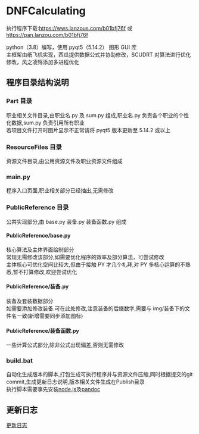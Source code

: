 # DNFCalculating

执行程序下载:https://wws.lanzous.com/b01bfj76f 或 https://pan.lanzou.com/b01bfj76f

python（3.8）编写，使用 pyqt5（5.14.2） 图形 GUI 库<br>
主框架由纸飞机实现，西瓜提供数据公式并协助修改，SCUDRT 对算法进行优化修改，风之凌殇添加多进程优化<br>

## 程序目录结构说明

### Part 目录

职业相关文件目录,由职业名.py 及 sum.py 组成,职业名.py 负责各个职业的个性化数据,sum.py 负责引用所有职业<br>
若项目文件打开时图片显示不正常请将 pyqt5 版本更新至 5.14.2 或以上<br>

### ResourceFiles 目录

资源文件目录,由公用资源文件及职业资源文件组成<br>

### main.py

程序入口页面,职业相关部分已经抽出,无需修改<br>

### PublicReference 目录

公共实现部分,由 base.py 装备.py 装备函数.py 组成

#### PublicReference/base.py

核心算法及主体界面绘制部分<br>
常规无需修改该部分,如需要优化程序的效率及部分算法，可尝试修改<br>
主体核心可优化空间比较大,但由于接触 PY 才几个礼拜,对 PY 多核心运算的不熟悉,暂不打算修改,欢迎尝试优化

#### PublicReference/装备.py

装备及套装数据部分<br>
如需要添加修改装备.可在此处修改,注意装备的后缀数字,需要与 img/装备下的文件名一致(新增需要同步添加图标)

#### PublicReference/装备函数.py

一些计算公式部分,除非公式出现偏差,否则无需修改<br>

### build.bat

自动化生成版本的脚本,打包生成可执行程序并与资源文件压缩,同时根据提交的git commit,生成更新日志说明,版本相关文件生成在Publish目录<br>
执行脚本需要事先安装[node.js](https://nodejs.org/zh-cn/download/)及[pandoc](https://github.com/jgm/pandoc/releases/tag/2.11.0.4)

## 更新日志

[更新日志](https://github.com/wxh0402/DNFCalculating/blob/master/CHANGELOG.md)
